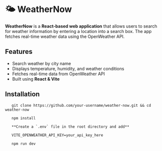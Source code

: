 # 🌤 WeatherNow

**WeatherNow** is a **React-based web application** that allows users to search for weather information by entering a location into a search box. The app fetches real-time weather data using the OpenWeather API.

## Features
- Search weather by city name
- Displays temperature, humidity, and weather conditions
- Fetches real-time data from OpenWeather API
- Built using **React & Vite**

## Installation
```
   git clone https://github.com/your-username/weather-now.git && cd weather-now
```
```
   npm install
```
```
   **Create a `.env` file in the root directory and add**
```
```
   VITE_OPENWEATHER_API_KEY=your_api_key_here
```
```
   npm run dev
```

